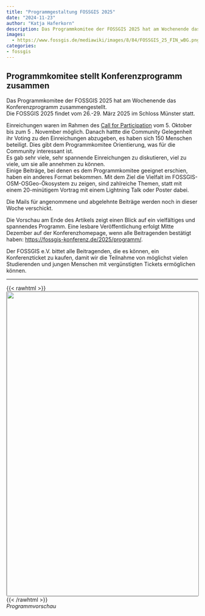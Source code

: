 ```yaml
---
title: "Programmgestaltung FOSSGIS 2025"
date: "2024-11-23"
author: "Katja Haferkorn"
description: Das Programmkomitee der FOSSGIS 2025 hat am Wochenende das Konferenzprogramm gestaltet.
images:
  - https://www.fossgis.de/mediawiki/images/8/84/FOSSGIS_25_FIN_wBG.png
categories:
- fossgis
---
```


## Programmkomitee stellt Konferenzprogramm zusammen

Das Programmkomitee der FOSSGIS 2025 hat am Wochenende das Konferenzprogramm zusammengestellt.    
Die FOSSGIS 2025 findet vom 26.-29. März 2025 im Schloss Münster statt.   
 
Einreichungen waren im Rahmen des [Call for Participation](https://fossgis-konferenz.de/2025/callforpapers/) vom 5. Oktober bis zum 5 . November möglich. Danach hattte die Community Gelegenheit ihr Voting zu den Einreichungen abzugeben, es haben sich 150 Menschen beteiligt. Dies gibt dem Programmkomitee Orientierung, was für die Community interessant ist.   
Es gab sehr viele, sehr spannende Einreichungen zu diskutieren, viel zu viele, um sie alle annehmen zu können.     
Einige Beiträge, bei denen es dem Programmkomitee geeignet erschien, haben ein anderes Format bekommen. Mit dem Ziel die Vielfalt im FOSSGIS-OSM-OSGeo-Ökosystem zu zeigen, sind zahlreiche Themen, statt mit einem 20-minütigem Vortrag mit einem Lightning Talk oder Poster dabei. 

Die Mails für angenommene und abgelehnte Beiträge werden noch in dieser Woche verschickt.

Die Vorschau am Ende des Artikels zeigt einen Blick auf ein vielfältiges und spannendes Programm. Eine lesbare Veröffentlichung erfolgt Mitte Dezember auf der Konferenzhomepage, wenn alle Beitragenden bestätigt haben: https://fossgis-konferenz.de/2025/programm/.

Der FOSSGIS e.V. bittet alle Beitragenden, die es können, ein Konferenzticket zu kaufen, damit wir die Teilnahme von möglichst vielen Studierenden und jungen Menschen mit vergünstigten Tickets ermöglichen können.

---
{{< rawhtml >}}
<img src="/news/images/2024-11-23_Programm_2025_leak.png" width="800" style="border: 1px solid #808080; border-radius: 3px;"/></a>
{{< /rawhtml >}}  
*Programmvorschau*
